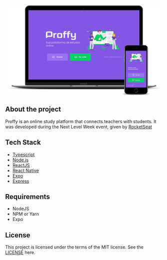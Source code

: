 ![mockup](https://github.com/fbereche/proffy/blob/master/docs/mockup.png)

## About the project
Proffy is an online study platform that connects teachers with students. It was developed during the Next Level Week event, given by [RocketSeat](https://rocketseat.com.br)

## Tech Stack
- [Typescript](https://www.typescriptlang.org)
- [Node.js](https://nodejs.org)
- [ReactJS](https://reactjs.org)
- [React Native](https://reactnative.dev)
- [Expo](https://expo.io)
- [Express](https://expressjs.com)

## Requirements
- NodeJS
- NPM or Yarn
- Expo

## License
This project is licensed under the terms of the MIT license. See the [LICENSE](https://github.com/fbereche/proffy/blob/master/LICENSE) here.


[BADGE_WEB_REACT]: https://img.shields.io/badge/web-react-blue

